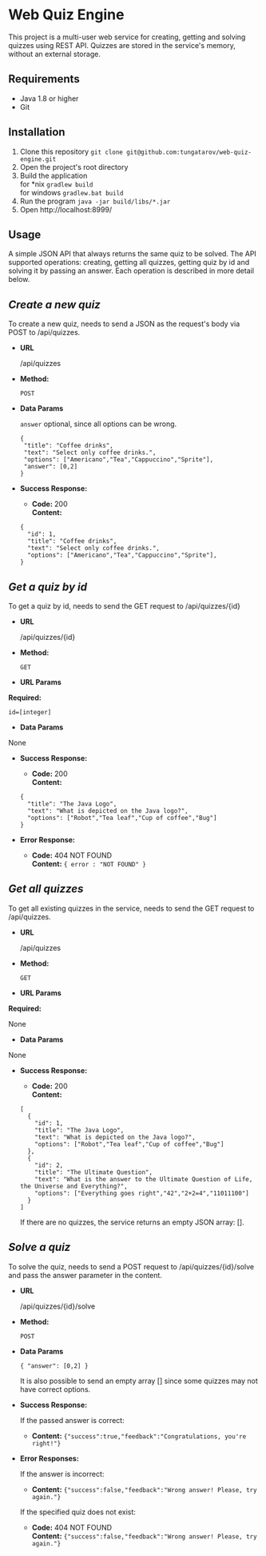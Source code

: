 # Web Quiz Engine

This project is a multi-user web service for creating, getting and solving quizzes using REST API.
Quizzes are stored in the service's memory, without an external storage.

Requirements
------------
* Java 1.8 or higher
* Git

Installation
------------
1. Clone this repository `git clone git@github.com:tungatarov/web-quiz-engine.git`
3. Open the project's root directory
2. Build the application\
   for *nix `gradlew build`\
   for windows `gradlew.bat build`
3. Run the program `java -jar build/libs/*.jar`
4. Open http://localhost:8999/

Usage
------------
A simple JSON API that always returns the same quiz to be solved. The API supported operations: creating, getting all quizzes, getting quiz by id and solving it by passing an answer. Each operation is described in more detail below.

***Create a new quiz***
----
  To create a new quiz, needs to send a JSON as the request's body via POST to /api/quizzes.

* **URL**

  /api/quizzes

* **Method:**

  `POST`
  
* **Data Params**

   `answer` optional, since all options can be wrong.
  
   ```
  {
    "title": "Coffee drinks",
    "text": "Select only coffee drinks.",
    "options": ["Americano","Tea","Cappuccino","Sprite"],
    "answer": [0,2]
  }
  ```

* **Success Response:**

  * **Code:** 200 <br />
    **Content:** 
    
  ```
  {
    "id": 1,
    "title": "Coffee drinks",
    "text": "Select only coffee drinks.",
    "options": ["Americano","Tea","Cappuccino","Sprite"],
  }
  ```

***Get a quiz by id***
----
  To get a quiz by id, needs to send the GET request to /api/quizzes/{id}

* **URL**

  /api/quizzes/{id}

* **Method:**

  `GET`
  
*  **URL Params**

 **Required:**

 `id=[integer]`

* **Data Params**

None

* **Success Response:**

  * **Code:** 200 <br />
    **Content:** 
    
  ```
  {
    "title": "The Java Logo",
    "text": "What is depicted on the Java logo?",
    "options": ["Robot","Tea leaf","Cup of coffee","Bug"]
  }
  ```
 
* **Error Response:**

  * **Code:** 404 NOT FOUND <br />
    **Content:** `{ error : "NOT FOUND" }`
    
    
***Get all quizzes***
----
  To get all existing quizzes in the service, needs to send the GET request to /api/quizzes.

* **URL**

  /api/quizzes

* **Method:**

  `GET`
  
*  **URL Params**

 **Required:**

None

* **Data Params**

None

* **Success Response:**

  * **Code:** 200 <br />
    **Content:** 
    
  ```
  [
    {
      "id": 1,
      "title": "The Java Logo",
      "text": "What is depicted on the Java logo?",
      "options": ["Robot","Tea leaf","Cup of coffee","Bug"]
    },
    {
      "id": 2,
      "title": "The Ultimate Question",
      "text": "What is the answer to the Ultimate Question of Life, the Universe and Everything?",
      "options": ["Everything goes right","42","2+2=4","11011100"]
    }
  ]
  ```
    If there are no quizzes, the service returns an empty JSON array: [].
 
            
***Solve a quiz***
----
  To solve the quiz, needs to send a POST request to /api/quizzes/{id}/solve and pass the answer parameter in the content.

* **URL**

  /api/quizzes/{id}/solve

* **Method:**

  `POST`
  
* **Data Params**

   `{ "answer": [0,2] }`
   
   It is also possible to send an empty array [] since some quizzes may not have correct options.

* **Success Response:**

  If the passed answer is correct:

  * **Content:** `{"success":true,"feedback":"Congratulations, you're right!"}`
 
* **Error Responses:**

  If the answer is incorrect:

  * **Content:** `{"success":false,"feedback":"Wrong answer! Please, try again."}`
    
  If the specified quiz does not exist:
  
  * **Code:** 404 NOT FOUND <br />
    **Content:** `{"success":false,"feedback":"Wrong answer! Please, try again."}`
